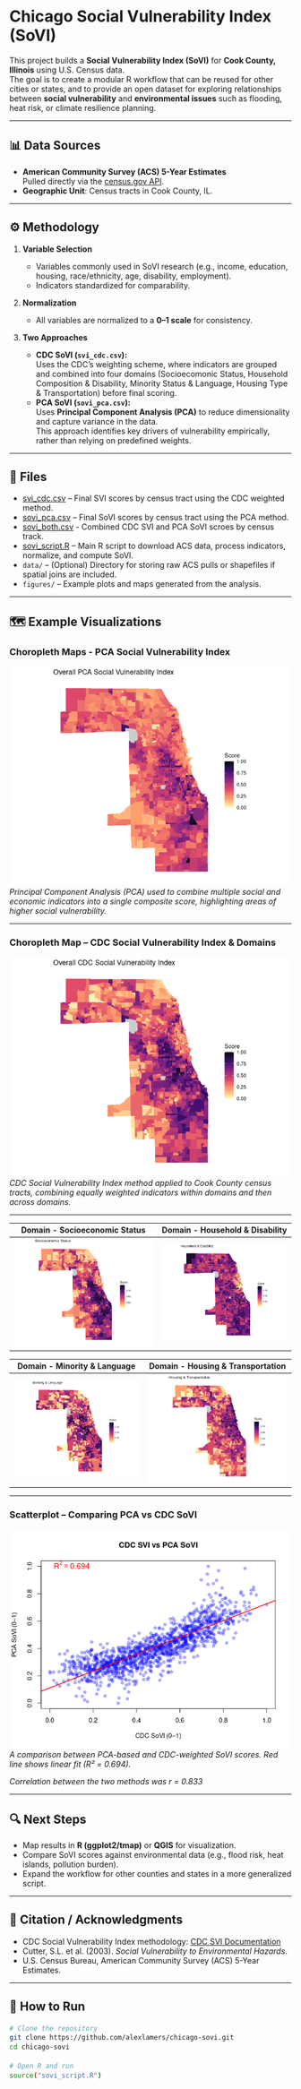 # Chicago Social Vulnerability Index (SoVI)

This project builds a **Social Vulnerability Index (SoVI)** for **Cook County, Illinois** using U.S. Census data.  
The goal is to create a modular R workflow that can be reused for other cities or states, and to provide an open dataset for exploring relationships between **social vulnerability** and **environmental issues** such as flooding, heat risk, or climate resilience planning.

---

## 📊 Data Sources
- **American Community Survey (ACS) 5-Year Estimates**  
  Pulled directly via the [census.gov API](https://www.census.gov/data/developers/data-sets/acs-5year.html).  
- **Geographic Unit**: Census tracts in Cook County, IL.

---

## ⚙️ Methodology
1. **Variable Selection**  
   - Variables commonly used in SoVI research (e.g., income, education, housing, race/ethnicity, age, disability, employment).  
   - Indicators standardized for comparability.  

2. **Normalization**  
   - All variables are normalized to a **0–1 scale** for consistency.  

3. **Two Approaches**  
   - **CDC SoVI (`svi_cdc.csv`):**  
     Uses the CDC’s weighting scheme, where indicators are grouped and combined into four domains (Socioecomonic Status, Household Composition & Disability, Minority Status & Language, Housing Type & Transportation) before final scoring.  
   - **PCA SoVI (`sovi_pca.csv`):**  
     Uses **Principal Component Analysis (PCA)** to reduce dimensionality and capture variance in the data.  
     This approach identifies key drivers of vulnerability empirically, rather than relying on predefined weights.

---

## 📂 Files
- [svi_cdc.csv](svi_cdc.csv) – Final SVI scores by census tract using the CDC weighted method.  
- [sovi_pca.csv](sovi_pca.csv) – Final SoVI scores by census tract using the PCA method.
- [sovi_both.csv](sovi_both.csv) - Combined CDC SVI and PCA SoVI scroes by census track.
- [sovi_script.R](sovi_script.R) – Main R script to download ACS data, process indicators, normalize, and compute SoVI.  
- `data/` – (Optional) Directory for storing raw ACS pulls or shapefiles if spatial joins are included.  
- `figures/` – Example plots and maps generated from the analysis.  

---

## 🗺️ Example Visualizations


### Choropleth Maps - PCA Social Vulnerability Index

![PCA SoVI Map](figures/sovi_pca.png)  
*Principal Component Analysis (PCA) used to combine multiple social and economic indicators into a single composite score, highlighting areas of higher social vulnerability.*

---

### Choropleth Map – CDC Social Vulnerability Index & Domains
![CDC SoVI Map](figures/svi_cdc.png)  
*CDC Social Vulnerability Index method applied to Cook County census tracts, combining equally weighted indicators within domains and then across domains.*

---

| Domain - Socioeconomic Status | Domain - Household & Disability |
|-------------|----------|
| ![Domain - Socioeconomic Status](figures/dom_ses.png) | ![Domain - Household & Disability](figures/dom_household.png) |


| Domain - Minority & Language | Domain - Housing & Transportation |
|-------------|----------|
| ![Domain - Minority & Language](figures/dom_minority.png) | ![Domain - Housing & Transportation](figures/dom_housing.png) |

---

### Scatterplot – Comparing PCA vs CDC SoVI
![CDC vs PCA SoVI Scatter](figures/cdc_svi_vs_pca_sovi_scatter.png)  
*A comparison between PCA-based and CDC-weighted SoVI scores. Red line shows linear fit (R² = 0.694).* 

*Correlation between the two methods was r = 0.833*

---

## 🔍 Next Steps
- Map results in **R (ggplot2/tmap)** or **QGIS** for visualization.  
- Compare SoVI scores against environmental data (e.g., flood risk, heat islands, pollution burden).  
- Expand the workflow for other counties and states in a more generalized script. 

---

## 📝 Citation / Acknowledgments
- CDC Social Vulnerability Index methodology: [CDC SVI Documentation](https://www.atsdr.cdc.gov/placeandhealth/svi/index.html)  
- Cutter, S.L. et al. (2003). *Social Vulnerability to Environmental Hazards*.  
- U.S. Census Bureau, American Community Survey (ACS) 5-Year Estimates.  

---

## 🚀 How to Run
```bash
# Clone the repository
git clone https://github.com/alexlamers/chicago-sovi.git
cd chicago-sovi

# Open R and run
source("sovi_script.R")
